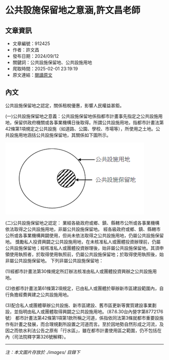 # 公共設施保留地之意涵,許文昌老師

## 文章資訊
- 文章編號：912425
- 作者：許文昌
- 發布日期：2024/09/12
- 關鍵詞：公共設施保留地、公共設施用地
- 爬取時間：2025-02-01 23:19:19
- 原文連結：[閱讀原文](https://real-estate.get.com.tw/Columns/detail.aspx?no=912425)

## 內文


公共設施保留地之認定，關係租稅優惠，影響人民權益甚鉅。


(一)公共設施保留地之意義：公共設施保留地係指都市計畫事先指定之公共設施用地，保留供政府機關或各事業機構日後取得。所謂公共設施用地，指都市計畫法第42條第1項規定之公共設施（如道路、公園、學校、市場等），所使用之土地。公共設施用地涵括公共設施保留地，其關係如下圖所示。



![圖片](./images/912425_eabac05132e66f33f8a5e913631f7826.png)



(二)公共設施保留地之認定：
業經各級政府或鄉、鎮、縣轄市公所或各事業機構依法取得之公共設施用地，非屬公共設施保留地。
經各級政府或鄉、鎮、縣轄市公所或各事業機構興闢使用，但尚未依法取得之公共設施用地，仍屬公共設施保留地。
獎勵私人投資興闢之公共設施用地，在未核准私人或團體投資辦理前，仍屬公共設施保留地；經核准私人或團體投資辦理後，始非屬公共設施保留地。其須申領使用執照者，於取得使用執照前，仍屬公共設施保留地；於取得使用執照後，始非屬公共設施保留地。
下列非屬公共設施保留地：


(1)經都市計畫法第30條規定所訂辦法核准由私人或團體投資興辦之公共設施用地。


(2)依都市計畫法第61條第2項規定，已由私人或團體於舉辦新市區建設範圍內，自行負擔經費興建之公共設施用地。


(3)配合私人或團體舉辦公共設施、新市區建設、舊市區更新等實質建設事業劃設，並指明由私人或團體取得興闢之公共設施用地。（87.6.30台內營字第8772176號）
都市計畫法第42條第1項第1款所稱之河道，係指依同法第3條就都市重要設施作有計畫之發展，而合理規劃所設置之河道而言。至於因地勢自然形成之河流，及因之而依水利法公告之原有「行水區」，雖在都市計畫使用區之範圍，仍不包括在內（司法院釋字第326號解釋）。

---
*注：本文圖片存放於 ./images/ 目錄下*
